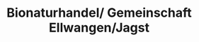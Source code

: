 ---
title: "Bionaturhandel/ Gemeinschaft Ellwangen/Jagst"
url: /ellwangen-jagst/bionaturhandel-gemeinschaft-ellwangen-jagst/
shop: Bäckerei
---